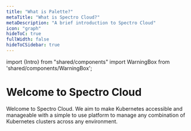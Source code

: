 ```yaml
---
title: "What is Palette?"
metaTitle: "What is Spectro Cloud?"
metaDescription: "A brief introduction to Spectro Cloud"
icon: "graph"
hideToC: true
fullWidth: false
hideToCSidebar: true
---
```


import {Intro} from "shared/components"
import WarningBox from 'shared/components/WarningBox';



# Welcome to **Spectro Cloud**

Welcome to Spectro Cloud. We aim to make Kubernetes accessible and manageable with a simple to use platform to manage any combination of Kubernetes clusters across any environment.